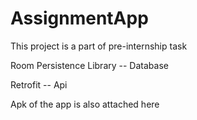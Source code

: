 # AssignmentApp
This project is a part of pre-internship task

Room Persistence Library -- Database

Retrofit -- Api

Apk of the app is also attached here
